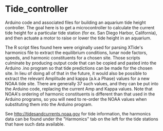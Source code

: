 Tide_controller
===============

Arduino code and associated files for building an aquarium tide height controller. The
goal here is to get a microcontroller to calculate the current tide height for a 
particular tide station (for ex. San Diego Harbor, California), and then actuate a motor
to raise or lower the tide height in an aquarium.

The R script files found here were originally used for parsing XTide's harmonics file
to extract the equilibrium conditions, lunar node factors, speeds, and harmonic 
constituents for a chosen site. Those scripts culminate by producing output code that
can be copied and pasted into the Arduino .ino program so that tide predictions can be
made for the chosen site. In lieu of doing all of that in the future, it would also be 
possible to extract the relevant Amplitude and kappa (a.k.a Phase) values for a new
NOAA tide site. There are generally 37 such values, and they can be put into the 
Arduino code, replacing the current Amp and Kappa values. Note that NOAA's ordering of
harmonic constituents is different than that used in the Arduino programs, so you will 
need to re-order the NOAA values when substituting them into the Arduino program. 

See http://tidesandcurrents.noaa.gov for tide information, the harmonics data can be 
found under the "Harmonics" tab on the left for the tide stations that have such data
available.